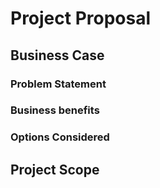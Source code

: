 # Project Proposal

## Business Case

### Problem Statement


### Business benefits


### Options Considered


## Project Scope
